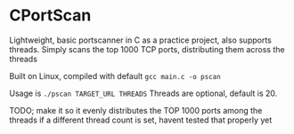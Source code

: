 # CPortScan
Lightweight, basic portscanner in C as a practice project, also supports threads.
Simply scans the top 1000 TCP ports, distributing them across the threads

Built on Linux, compiled with default `gcc main.c -o pscan`

Usage is `./pscan TARGET_URL THREADS`
Threads are optional, default is 20.

TODO; make it so it evenly distributes the TOP 1000 ports among the threads if a different thread count is set, havent tested that properly yet
